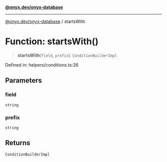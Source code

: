 [**@onyx.dev/onyx-database**](../README.md)

***

[@onyx.dev/onyx-database](../globals.md) / startsWith

# Function: startsWith()

> **startsWith**(`field`, `prefix`): `ConditionBuilderImpl`

Defined in: helpers/conditions.ts:26

## Parameters

### field

`string`

### prefix

`string`

## Returns

`ConditionBuilderImpl`
